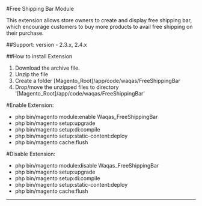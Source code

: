 #Free Shipping Bar Module

This extension allows store owners to create and display free shipping bar, which encourage customers to buy more products to avail free shipping on their purchase.

##Support: 
version - 2.3.x, 2.4.x 

##How to install Extension

1. Download the archive file.
2. Unzip the file
3. Create a folder [Magento_Root]/app/code/waqas/FreeShippingBar
4. Drop/move the unzipped files to directory '[Magento_Root]/app/code/waqas/FreeShippingBar'

#Enable Extension:
- php bin/magento module:enable Waqas_FreeShippingBar
- php bin/magento setup:upgrade
- php bin/magento setup:di:compile
- php bin/magento setup:static-content:deploy
- php bin/magento cache:flush

#Disable Extension:
- php bin/magento module:disable Waqas_FreeShippingBar
- php bin/magento setup:upgrade
- php bin/magento setup:di:compile
- php bin/magento setup:static-content:deploy
- php bin/magento cache:flush
---
